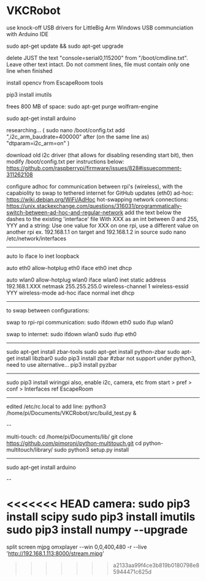 # VKCRobot

use knock-off USB drivers for LittleBig Arm Windows USB communciation with Arduino IDE
<link>

sudo apt-get update && sudo apt-get upgrade

delete JUST the text "console=serial0,115200" from "/boot/cmdline.txt".  Leave other text intact.  Do not comment lines, file must contain only one line when finished

install opencv from EscapeRoom tools

pip3 install imutils

frees 800 MB of space:
sudo apt-get purge wolfram-engine

sudo apt-get install arduino

researching...
(
sudo nano /boot/config.txt
add ",i2c_arm_baudrate=400000" after (on the same line as) "dtparam=i2c_arm=on"
)

download old i2c driver (that allows for disabling resending start bit), then modify /boot/config.txt per instructions below:
https://github.com/raspberrypi/firmware/issues/828#issuecomment-311262108

configure adhoc for communication between rpi's (wireless), with the capabiolity to swap to tethered internet for GitHub updates (eth0)
ad-hoc: https://wiki.debian.org/WiFi/AdHoc
hot-swapping network connections: https://unix.stackexchange.com/questions/316031/programmatically-switch-between-ad-hoc-and-regular-network
add the text below the dashes to the existing 'interface' file
With XXX as an int between 0 and 255, YYY and a string:
Use one value for XXX on one rpi, use a different value on another rpi
ex. 192.168.1.1 on target and 192.168.1.2 in source
sudo nano /etc/network/interfaces

------------

auto lo
iface lo inet loopback

auto eth0
allow-hotplug eth0
iface eth0 inet dhcp

auto wlan0
allow-hotplug wlan0
iface wlan0 inet static
    address 192.168.1.XXX
    netmask 255.255.255.0
    wireless-channel 1
    wireless-essid YYY
    wireless-mode ad-hoc
iface normal inet dhcp

----------

to swap between configurations:

swap to rpi-rpi communication:
sudo ifdown eth0
sudo ifup wlan0

swap to internet:
sudo ifdown wlan0
sudo ifup eth0

----------

sudo apt-get install zbar-tools
sudo apt-get install python-zbar
sudo apt-get install libzbar0
sudo pip3 install zbar
#zbar not support under python3, need to use alternative...
pip3 install pyzbar

----

sudo pip3 install wiringpi
also, enable i2c, camera, etc from start > pref > conf > Interfaces
ref EscapeRoom

---

edited /etc/rc.local to add line:
python3 /home/pi/Documents/VKCRobot/src/build_test.py &

--

multi-touch:
cd /home/pi/Documents/lib/
git clone https://github.com/pimoroni/python-multitouch.git
cd python-multitouch/library/
sudo python3 setup.py install

-------

sudo apt-get install arduino

--

<<<<<<< HEAD
camera:
sudo pip3 install scipy
sudo pip3 install imutils
sudo pip3 install numpy --upgrade
=======
split screen mjpg
omxplayer --win 0,0,400,480 -r --live 'http://192.168.1.113:8000/stream.mjpg'
>>>>>>> a2133aa99f4ce3b819b0180798e85944471c625d
